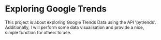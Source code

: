 # Exploring Google Trends
This project is about exploring Google Trends Data using the API 'pytrends'. Additionally, I will perform some data visualisation and provide a nice, simple function for others to use.